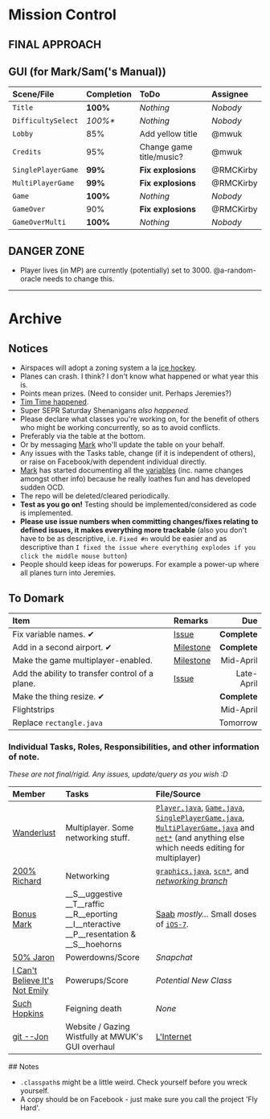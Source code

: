 Mission Control
========

## FINAL APPROACH

## GUI (for Mark/Sam('s Manual))

| Scene/File         | Completion | ToDo     | Assignee |
| :---------         | :--------- | :------  | :------- |
| `Title`            | __100%__   | _Nothing_| _Nobody_   |
| `DifficultySelect` | _100%*_    | _Nothing_| _Nobody_   |
| `Lobby`            | 85%        | Add yellow title | @mwuk |
| `Credits`          | 95%        | Change game title/music? | @mwuk |
| `SinglePlayerGame` | __99%__    | __Fix explosions__    | @RMCKirby |
| `MultiPlayerGame`  | __99%__   | __Fix explosions__ | @RMCKirby |
| `Game`             | __100%__   | _Nothing_| _Nobody_ |
| `GameOver`         | 90%        | __Fix explosions__ | @RMCKirby |
| `GameOverMulti`    | __100%__        | _Nothing_ | _Nobody_ |

## DANGER ZONE

* Player lives (in MP) are currently (potentially) set to 3000. @a-random-oracle needs to change this.

----
# Archive

## Notices
* Airspaces will adopt a zoning system a la [ice hockey](http://en.wikipedia.org/wiki/Ice_hockey_rink#Zones).
* Planes can crash. I think? I don't know what happened or what year this is.
* Points mean prizes. (Need to consider unit. Perhaps Jeremies?)
* [Tim Time happened](https://github.com/MWUK/Fly-Hard/blob/master/Docs/Tim%20Time/28-2-14.md).
* Super SEPR Saturday Shenanigans _also happened._
* Please declare what classes you're working on, for the benefit of others who might be working concurrently, so as to avoid conflicts.
 * Preferably via the table at the bottom.
 * Or by messaging [Mark](http://github.com/MWUK) who'll update the table on your behalf.
* Any issues with the Tasks table, change (if it is independent of others), or raise on Facebook/with dependent individual directly.
* [Mark](https://github.com/MWUK) has started documenting all the [variables](https://github.com/MWUK/Fly-Hard/wiki/Variables) (inc. name changes amongst other info) because he really loathes fun and has developed sudden OCD.
* The repo will be deleted/cleared periodically.
* __Test as you go on!__ Testing should be implemented/considered as code is implemented.
* __Please use issue numbers when committing changes/fixes relating to defined issues, it makes everything more trackable__ (also you don't have to be as descriptive, i.e. `Fixed #n` would be easier and as descriptive than `I fixed the issue where everything explodes if you click the middle mouse button`)
* People should keep ideas for powerups. For example a power-up where all planes turn into Jeremies.

## To Domark

| Item | Remarks | Due |
|:-----|:--------|----:|
| Fix variable names. ✔ | [Issue](https://github.com/mwuk/fly-hard/issues/2) | __Complete__ |
| Add in a second airport. ✔ | [Milestone](https://github.com/MWUK/Fly-Hard/issues?milestone=2&page=1&sort=created&state=open) | __Complete__ |
| Make the game multiplayer-enabled. | [Milestone](https://github.com/MWUK/Fly-Hard/issues?direction=asc&milestone=3&page=1&sort=created&state=open)| Mid-April |
| Add the ability to transfer control of a plane. | [Issue](https://github.com/MWUK/Fly-Hard/issues/5) | Late-April |
| Make the thing resize. ✔ |  | __Complete__ |
| Flightstrips | | Mid-April |
| Replace `rectangle.java` | | Tomorrow |

### Individual Tasks, Roles, Responsibilities, and other information of note.

_These are not final/rigid. Any issues, update/query as you wish :D_

| Member | Tasks | File/Source |
|:-------|:-----|:------------|
| [Wanderlust](http://github.com/a-random-oracle) | Multiplayer. Some networking stuff. | [`Player.java`](https://github.com/MWUK/Fly-Hard/blob/master/BTC/src/cls/Player.java), [`Game.java`](https://github.com/MWUK/Fly-Hard/blob/master/BTC/src/scn/Game.java), [`SinglePlayerGame.java`](https://github.com/MWUK/Fly-Hard/blob/master/BTC/src/scn/SinglePlayerGame.java), [`MultiPlayerGame.java`](https://github.com/MWUK/Fly-Hard/blob/master/BTC/src/scn/MultiPlayerGame.java) and [`net*`](https://github.com/MWUK/Fly-Hard/blob/master/BTC/src/net) (and anything else which needs editing for multiplayer) |
| [200% Richard](http://github.com/RMCKirby) | Networking | [`graphics.java`](https://github.com/MWUK/Fly-Hard/blob/master/BTC/src/lib/jog/graphics.java), [`scn*`](https://github.com/MWUK/Fly-Hard/tree/master/BTC/src/scn), and [_networking branch_](https://github.com/MWUK/Fly-Hard/tree/networking) |
| [Bonus Mark](http://github.com/MWUK) | __S__uggestive __T__raffic __R__eporting __I__nteractive __P__resentation & __S__hoehorns |  [Saab](http://www.saabgroup.com/Global/Documents%20and%20Images/Civil%20Security/Air%20Transportation%20and%20Airport%20Security/e-Strip/E-Strip-WEB.pdf) _mostly…_ Small doses of [`iOS-7`](https://github.com/MWUK/Fly-Hard/tree/iOS-7). |
| [50% Jaron](http://github.com/JaronAli) | Powerdowns/Score | _Snapchat_ |
| [I Can't Believe It's Not Emily](http://github.com/Emily-Hall) | Powerups/Score | _Potential New Class_ |
| [Such Hopkins](http://github.com/Salvner) | Feigning death | _None_ |
| [git --Jon](http://github.com/Lixquid) | Website / Gazing Wistfully at MWUK's GUI overhaul | [L'Internet](http://goa.lixquid.co.uk) |

## Notes

* `.classpath`s might be a little weird. Check yourself before you wreck yourself.
 * A copy should be on Facebook - just make sure you call the project 'Fly Hard'.
